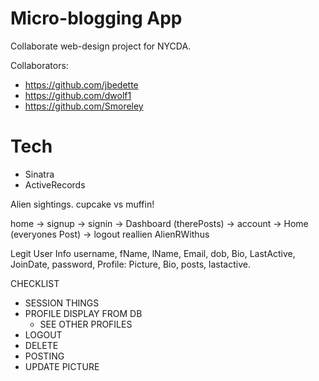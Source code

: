 # Micro-blogging App 

Collaborate web-design project for NYCDA.

Collaborators:
* https://github.com/jbedette
* https://github.com/dwolf1
* https://github.com/Smoreley

# Tech
* Sinatra
* ActiveRecords



Alien sightings.
cupcake vs muffin!

home 	-> signup
	-> signin
		-> Dashboard (therePosts) -> account
		-> Home (everyones Post)
		-> logout
reallien
AlienRWithus

Legit
User Info
username, fName, lName, Email, dob, Bio, LastActive, JoinDate, password, 
Profile: Picture, Bio, posts, lastactive.


CHECKLIST

- SESSION THINGS
- PROFILE DISPLAY FROM DB
	- SEE OTHER PROFILES
- LOGOUT 
- DELETE
- POSTING
- UPDATE PICTURE
